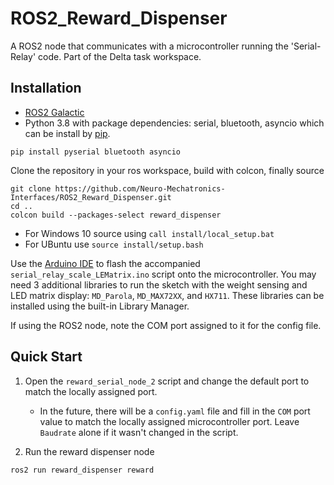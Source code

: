 # ROS2_Reward_Dispenser
A ROS2 node that communicates with a microcontroller running the 'Serial-Relay' code. Part of the Delta task workspace.


## Installation
- [ROS2 Galactic](https://docs.ros.org/en/galactic/Installation/Windows-Install-Binary.html)
- Python 3.8 with package dependencies: serial, bluetooth, asyncio which can be install by [pip](https://pip.pypa.io/en/stable/).
```
pip install pyserial bluetooth asyncio
```
Clone the repository in your ros workspace, build with colcon, finally source
``` 
git clone https://github.com/Neuro-Mechatronics-Interfaces/ROS2_Reward_Dispenser.git 
cd ..
colcon build --packages-select reward_dispenser
```
+ For Windows 10 source using `call install/local_setup.bat`
+ For UBuntu use `source install/setup.bash`

Use the [Arduino IDE](https://www.arduino.cc/en/software) to flash the accompanied `serial_relay_scale_LEMatrix.ino` script onto the microcontroller. You may need 3 additional libraries to run the sketch with the weight sensing and LED matrix display: `MD_Parola`, `MD_MAX72XX`, and `HX711`. These libraries can be installed using the built-in Library Manager. 

If using the ROS2 node, note the COM port assigned to it for the config file.

## Quick Start ##
1. Open the `reward_serial_node_2` script and change the default port to match the locally assigned port. 
   + In the future, there will be a `config.yaml` file and fill in the `COM` port value to match the locally assigned microcontroller port. Leave `Baudrate` alone if it wasn't changed in the script.

2. Run the reward dispenser node 
```
ros2 run reward_dispenser reward
```

